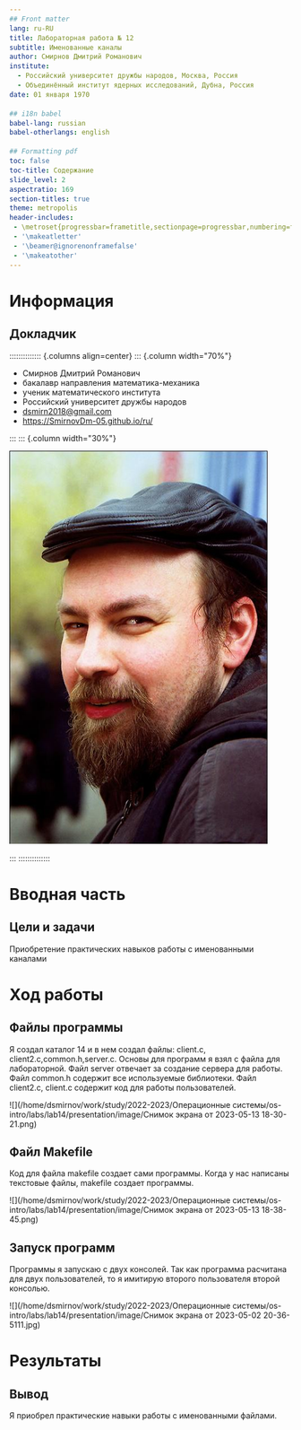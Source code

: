 ```yaml
---
## Front matter
lang: ru-RU
title: Лабораторная работа № 12
subtitle: Именованные каналы
author: Смирнов Дмитрий Романович
institute:
  - Российский университет дружбы народов, Москва, Россия
  - Объединённый институт ядерных исследований, Дубна, Россия
date: 01 января 1970

## i18n babel
babel-lang: russian
babel-otherlangs: english

## Formatting pdf
toc: false
toc-title: Содержание
slide_level: 2
aspectratio: 169
section-titles: true
theme: metropolis
header-includes:
 - \metroset{progressbar=frametitle,sectionpage=progressbar,numbering=fraction}
 - '\makeatletter'
 - '\beamer@ignorenonframefalse'
 - '\makeatother'
---
```


# Информация

## Докладчик

:::::::::::::: {.columns align=center}
::: {.column width="70%"}

  * Смирнов Дмитрий Романович
  * бакалавр направления математика-механика
  * ученик математического института
  * Российский университет дружбы народов
  * [dsmirn2018@gmail.com](dsmirn2018@gmail.com)
  * <https://SmirnovDm-05.github.io/ru/>

:::
::: {.column width="30%"}

![](./image/kulyabov.jpg)

:::
::::::::::::::

# Вводная часть

## Цели и задачи

Приобретение практических навыков работы с именованными каналами

# Ход работы

## Файлы программы

Я создал каталог 14 и в нем создал файлы: client.c, client2.c,common.h,server.c. Основы для программ я взял с файла для лабораторной. Файл server отвечает за создание сервера для работы. Файл common.h содержит все используемые библиотеки. Файл client2.c, client.c содержит код для работы пользователей.

![](/home/dsmirnov/work/study/2022-2023/Операционные системы/os-intro/labs/lab14/presentation/image/Снимок экрана от 2023-05-13 18-30-21.png)

## Файл Makefile

Код для файла makefile создает сами программы. Когда у нас написаны текстовые файлы, makefile создает программы.

![](/home/dsmirnov/work/study/2022-2023/Операционные системы/os-intro/labs/lab14/presentation/image/Снимок экрана от 2023-05-13 18-38-45.png)

## Запуск программ

Программы я запускаю с двух консолей. Так как программа расчитана для двух пользователей, то я имитирую второго пользователя второй консолью.

![](/home/dsmirnov/work/study/2022-2023/Операционные системы/os-intro/labs/lab14/presentation/image/Снимок экрана от 2023-05-02 20-36-5111.jpg)

# Результаты

## Вывод

Я приобрел практические навыки работы с именованными файлами.
